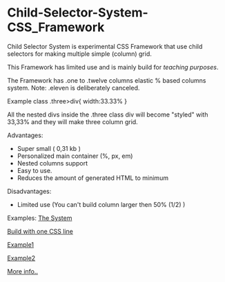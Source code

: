 # Child-Selector-System-CSS_Framework

Child Selector System is experimental CSS Framework that use child selectors for making multiple simple (column) grid.

This Framework has limited use and is mainly build for *teaching purposes*.

The Framework has .one to .twelve columns elastic % based columns system. Note: .eleven is deliberately canceled.

Example class .three>div{ width:33.33% }

All the nested divs inside the .three class div will become "styled" with 33,33% and they will make three column grid.

Advantages:
 * Super small ( 0,31 kb )
 * Personalized main container (%, px, em)
 * Nested columns support
 * Easy to use.
 * Reduces the amount of generated HTML to minimum

Disadvantages:
 * Limited use (You can't build column larger then 50% (1/2) )


Examples:
[The System](Child-Selector.html)

[Build with one CSS line](Child-Selector1.html)

[Example1](Child-Selector2.html)

[Example2](Child-Selector3.html)


[More info..](http://www.vcarrer.com/2011/03/child-selector-system-css-framework.html) 
